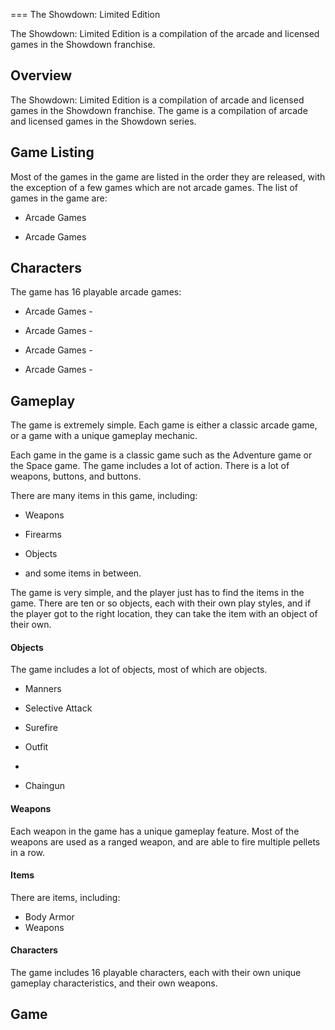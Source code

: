 
===
The Showdown: Limited Edition

The Showdown: Limited Edition is a compilation of the arcade and licensed games in the Showdown franchise.

## Overview

The Showdown: Limited Edition is a compilation of arcade and licensed games in the Showdown franchise. The game is a compilation of arcade and licensed games in the Showdown series.

## Game Listing

Most of the games in the game are listed in the order they are released, with the exception of a few games which are not arcade games. The list of games in the game are:

*   Arcade Games

*   Arcade Games

## Characters

The game has 16 playable arcade games:

*   Arcade Games -  

*   Arcade Games -  
*   Arcade Games -  
*   Arcade Games -  

## Gameplay

The game is extremely simple. Each game is either a classic arcade game, or a game with a unique gameplay mechanic.

Each game in the game is a classic game such as the Adventure game or the Space game. The game includes a lot of action. There is a lot of weapons, buttons, and buttons.

There are many items in this game, including:

*   Weapons

*   Firearms

*   Objects

*   and some items in between.

The game is very simple, and the player just has to find the items in the game. There are ten or so objects, each with their own play styles, and if the player got to the right location, they can take the item with an object of their own.

#### Objects

The game includes a lot of objects, most of which are objects.

*   Manners

*   Selective Attack
*   Surefire
*   Outfit
*  
*   Chaingun

#### Weapons

Each weapon in the game has a unique gameplay feature. Most of the weapons are used as a ranged weapon, and are able to fire multiple pellets in a row.

#### Items

There are items, including:

*   Body Armor
*   Weapons

#### Characters

The game includes 16 playable characters, each with their own unique gameplay characteristics, and their own weapons.

## Game
